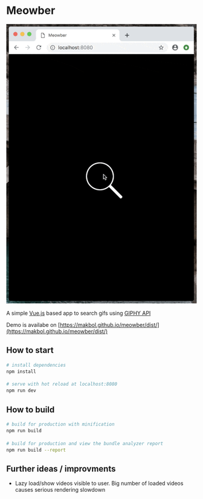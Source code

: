 # Meowber

![](/docs/demo.gif)

A simple [Vue.js](https://vuejs.org/) based app to search gifs using [GIPHY API](https://developers.giphy.com)

Demo is availabe on [https://makbol.github.io/meowber/dist/](https://makbol.github.io/meowber/dist/)

## How to start

``` bash
# install dependencies
npm install

# serve with hot reload at localhost:8080
npm run dev
```

## How to build

``` bash
# build for production with minification
npm run build

# build for production and view the bundle analyzer report
npm run build --report
```

## Further ideas / improvments

* Lazy load/show videos visible to user. Big number of loaded videos causes serious rendering slowdown


